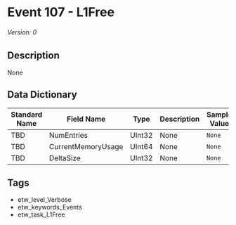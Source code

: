 # Event 107 - L1Free
###### Version: 0

## Description
None

## Data Dictionary
|Standard Name|Field Name|Type|Description|Sample Value|
|---|---|---|---|---|
|TBD|NumEntries|UInt32|None|`None`|
|TBD|CurrentMemoryUsage|UInt64|None|`None`|
|TBD|DeltaSize|UInt32|None|`None`|

## Tags
* etw_level_Verbose
* etw_keywords_Events
* etw_task_L1Free